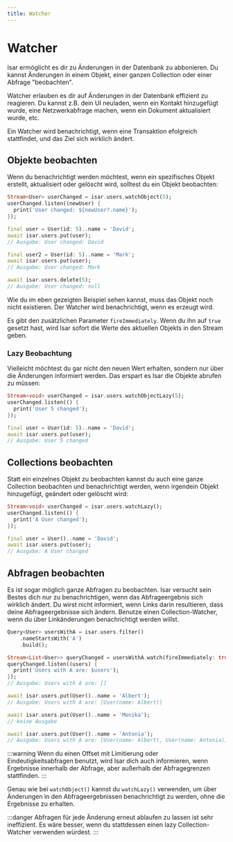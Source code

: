 ```yaml
---
title: Watcher
---
```


# Watcher

Isar ermöglicht es dir zu Änderungen in der Datenbank zu abbonieren. Du kannst Änderungen in einem Objekt, einer ganzen Collection oder einer Abfrage "beobachten".

Watcher erlauben es dir auf Änderungen in der Datenbank effizient zu reagieren. Du kannst z.B. dein UI neuladen, wenn ein Kontakt hinzugefügt wurde, eine Netzwerkabfrage machen, wenn ein Dokument aktualisiert wurde, etc.

Ein Watcher wird benachrichtigt, wenn eine Transaktion efolgreich stattfindet, und das Ziel sich wirklich ändert.

## Objekte beobachten

Wenn du benachrichtigt werden möchtest, wenn ein spezifisches Objekt erstellt, aktualisiert oder gelöscht wird, solltest du ein Objekt beobachten:

```dart
Stream<User> userChanged = isar.users.watchObject(5);
userChanged.listen((newUser) {
  print('User changed: ${newUser?.name}');
});

final user = User(id: 5)..name = 'David';
await isar.users.put(user);
// Ausgabe: User changed: David

final user2 = User(id: 5)..name = 'Mark';
await isar.users.put(user);
// Ausgabe: User changed: Mark

await isar.users.delete(5);
// Ausgabe: User changed: null
```

Wie du im eben gezeigten Beispiel sehen kannst, muss das Objekt noch nicht existieren. Der Watcher wird benachrichtigt, wenn es erzeugt wird.

Es gibt den zusätzlichen Parameter `fireImmediately`. Wenn du ihn auf `true` gesetzt hast, wird Isar sofort die Werte des aktuellen Objekts in den Stream geben.

### Lazy Beobachtung

Vielleicht möchtest du gar nicht den neuen Wert erhalten, sondern nur über die Änderungen informiert werden. Das erspart es Isar die Objekte abrufen zu müssen:

```dart
Stream<void> userChanged = isar.users.watchObjectLazy(5);
userChanged.listen(() {
  print('User 5 changed');
});

final user = User(id: 5)..name = 'David';
await isar.users.put(user);
// Ausgabe: User 5 changed
```

## Collections beobachten

Statt ein einzelnes Objekt zu beobachten kannst du auch eine ganze Collection beobachten und benachrichtigt werden, wenn irgendein Objekt hinzugefügt, geändert oder gelöscht wird:

```dart
Stream<void> userChanged = isar.users.watchLazy();
userChanged.listen(() {
  print('A User changed');
});

final user = User()..name = 'David';
await isar.users.put(user);
// Ausgabe: A User changed
```

## Abfragen beobachten

Es ist sogar möglich ganze Abfragen zu beobachten. Isar versucht sein Bestes dich nur zu benachrichtigen, wenn das Abfrageergebnis sich wirklich ändert. Du wirst nicht informiert, wenn Links darin resultieren, dass deine Abfrageergebnisse sich ändern. Benutze einen Collection-Watcher, wenn du über Linkänderungen benachrichtigt werden willst.

```dart
Query<User> usersWithA = isar.users.filter()
    .nameStartsWith('A')
    .build();

Stream<List<User>> queryChanged = usersWithA.watch(fireImmediately: true);
queryChanged.listen((users) {
  print('Users with A are: $users');
});
// Ausgabe: Users with A are: []

await isar.users.put(User()..name = 'Albert');
// Ausgabe: Users with A are: [User(name: Albert)]

await isar.users.put(User()..name = 'Monika');
// keine Ausgabe

await isar.users.put(User()..name = 'Antonia');
// Ausgabe: Users with A are: [User(name: Albert), User(name: Antonia)]
```

:::warning
Wenn du einen Offset mit Limitierung oder Eindeutigkeitsabfragen benutzt, wird Isar dich auch informieren, wenn Ergebnisse innerhalb der Abfrage, aber außerhalb der Abfragegrenzen stattfinden.
:::

Genau wie bei `watchObject()` kannst du `watchLazy()` verwenden, um über Änderungen in den Abfrageergebnissen benachrichtigt zu werden, ohne die Ergebnisse zu erhalten.

:::danger
Abfragen für jede Änderung erneut ablaufen zu lassen ist sehr ineffizient. Es wäre besser, wenn du stattdessen einen lazy Collection-Watcher verwenden würdest.
:::
